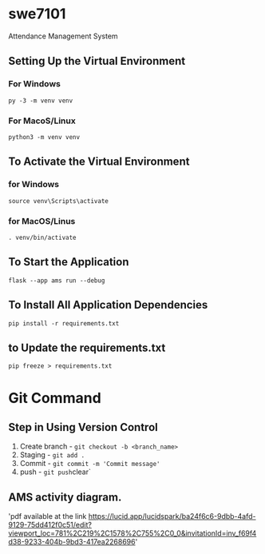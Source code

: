 # swe7101
Attendance Management System

## Setting Up the Virtual Environment

### For Windows
   `py -3 -m venv venv`

### For MacoS/Linux
   `python3 -m venv venv`

## To Activate the Virtual Environment

### for Windows
   `source venv\Scripts\activate`
   
### for MacOS/Linus
   `. venv/bin/activate`

## To Start the Application 
   `flask --app ams run --debug`

## To Install All Application Dependencies
   `pip install -r requirements.txt`

## to Update the requirements.txt
   `pip freeze > requirements.txt`

# Git Command

## Step in Using Version Control
1. Create branch - `git checkout -b <branch_name>`
2. Staging - `git add .`
3. Commit - `git commit -m 'Commit message'`
3. push - `git push`clear`
## AMS activity diagram.
'pdf available at the link https://lucid.app/lucidspark/ba24f6c6-9dbb-4afd-9129-75dd412f0c51/edit?viewport_loc=781%2C219%2C1578%2C755%2C0_0&invitationId=inv_f69f4d38-9233-404b-9bd3-417ea2268696'